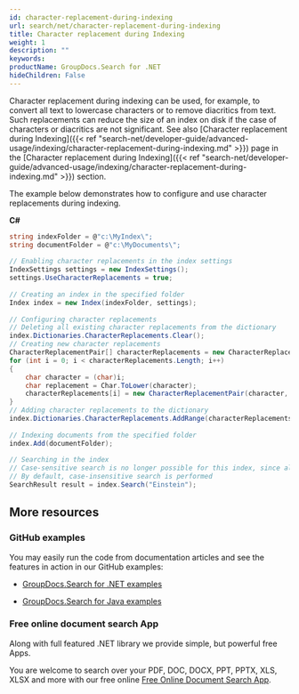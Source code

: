 ```yaml
---
id: character-replacement-during-indexing
url: search/net/character-replacement-during-indexing
title: Character replacement during Indexing
weight: 1
description: ""
keywords: 
productName: GroupDocs.Search for .NET
hideChildren: False
---
```

Character replacement during indexing can be used, for example, to convert all text to lowercase characters or to remove diacritics from text. Such replacements can reduce the size of an index on disk if the case of characters or diacritics are not significant. See also [Character replacement during Indexing]({{< ref "search-net/developer-guide/advanced-usage/indexing/character-replacement-during-indexing.md" >}}) page in the [Character replacement during Indexing]({{< ref "search-net/developer-guide/advanced-usage/indexing/character-replacement-during-indexing.md" >}}) section.

The example below demonstrates how to configure and use character replacements during indexing.

**C#**

```csharp
string indexFolder = @"c:\MyIndex\";
string documentFolder = @"c:\MyDocuments\";
 
// Enabling character replacements in the index settings
IndexSettings settings = new IndexSettings();
settings.UseCharacterReplacements = true;
 
// Creating an index in the specified folder
Index index = new Index(indexFolder, settings);
 
// Configuring character replacements
// Deleting all existing character replacements from the dictionary
index.Dictionaries.CharacterReplacements.Clear();
// Creating new character replacements
CharacterReplacementPair[] characterReplacements = new CharacterReplacementPair[Char.MaxValue + 1];
for (int i = 0; i < characterReplacements.Length; i++)
{
    char character = (char)i;
    char replacement = Char.ToLower(character);
    characterReplacements[i] = new CharacterReplacementPair(character, replacement);
}
// Adding character replacements to the dictionary
index.Dictionaries.CharacterReplacements.AddRange(characterReplacements);
 
// Indexing documents from the specified folder
index.Add(documentFolder);
 
// Searching in the index
// Case-sensitive search is no longer possible for this index, since all characters are lowercase
// By default, case-insensitive search is performed
SearchResult result = index.Search("Einstein");
```

## More resources

### GitHub examples

You may easily run the code from documentation articles and see the features in action in our GitHub examples:

*   [GroupDocs.Search for .NET examples](https://github.com/groupdocs-search/GroupDocs.Search-for-.NET)
    
*   [GroupDocs.Search for Java examples](https://github.com/groupdocs-search/GroupDocs.Search-for-Java)
    

### Free online document search App

Along with full featured .NET library we provide simple, but powerful free Apps.

You are welcome to search over your PDF, DOC, DOCX, PPT, PPTX, XLS, XLSX and more with our free online [Free Online Document Search App](https://products.groupdocs.app/search).
